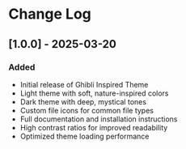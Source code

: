 # Change Log

## [1.0.0] - 2025-03-20

### Added
- Initial release of Ghibli Inspired Theme
- Light theme with soft, nature-inspired colors
- Dark theme with deep, mystical tones
- Custom file icons for common file types
- Full documentation and installation instructions
- High contrast ratios for improved readability
- Optimized theme loading performance